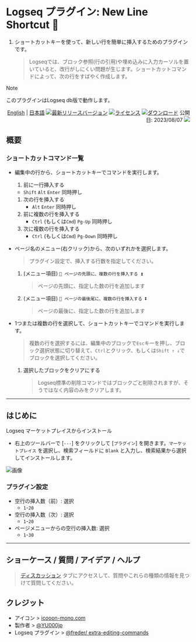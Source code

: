# Logseq プラグイン: New Line Shortcut 🦢

1. ショートカットキーを使って、新しい行を簡単に挿入するためのプラグインです。
   > Logseqでは、ブロック参照(行の引用)や埋め込みに入力カーソルを置いていると、改行がしにくい問題が生じます。ショートカットコマンドによって、次の行をすばやく作成します。
> [!NOTE]
このプラグインはLogseq db版で動作します。

<div align="right">

[English](https://github.com/YU000jp/logseq-plugin-blank-line) | [日本語](https://github.com/YU000jp/logseq-plugin-blank-line/blob/main/readme.ja.md) [![最新リリースバージョン](https://img.shields.io/github/v/release/YU000jp/logseq-plugin-blank-line)](https://github.com/YU000jp/logseq-plugin-blank-line/releases) [![ライセンス](https://img.shields.io/github/license/YU000jp/logseq-plugin-blank-line?color=blue)](https://github.com/YU000jp/logseq-plugin-blank-line/LICENSE) [![ダウンロード](https://img.shields.io/github/downloads/YU000jp/logseq-plugin-blank-line/total.svg)](https://github.com/YU000jp/logseq-plugin-blank-line/releases)
  公開日: 2023/08/07 <a href="https://www.buymeacoffee.com/yu000japan"><img src="https://img.buymeacoffee.com/button-api/?text=Buy me a pizza&emoji=🍕&slug=yu000japan&button_colour=FFDD00&font_colour=000000&font_family=Poppins&outline_colour=000000&coffee_colour=ffffff" /></a>
</div>

## 概要

### ショートカットコマンド一覧

- 編集中の行から、ショートカットキーでコマンドを実行します。
  1. 前に一行挿入する
    - `Shift` `Alt` `Enter` 同時押し
  1. 次の行を挿入する
      - `Alt` `Enter` 同時押し
  1. 前に複数の行を挿入する
      - `Ctrl` (もしくは`Cmd`) `Pg-Up` 同時押し
  1. 次に複数の行を挿入する
      - `Ctrl` (もしくは`Cmd`) `Pg-Down` 同時押し

- ページ名のメニュー(右クリック)から、次のいずれかを選択します。
  > プラグイン設定で、挿入する行数を指定してください。
  1. (メニュー項目) `🦢 ページの先頭に、複数の行を挿入する ⏫`
     > ページの先頭に、指定した数の行を追加します
  1. (メニュー項目) `🦢 ページの最後尾に、複数の行を挿入する ⏬`
     > ページの最後に、指定した数の行を追加します

- 1つまたは複数の行を選択して、ショートカットキーでコマンドを実行します。
  > 複数の行を選択するには、編集中のブロックで`Esc`キーを押し、ブロック選択状態に切り替えて、`Ctrl`とクリック、もしくは`Shift ↑ ↓`でブロックを選択してください。
  1. 選択したブロックをクリアにする
     > Logseq標準の削除コマンドではブロックごと削除されますが、そうではなく内容のみをクリアします。

---

## はじめに

Logseq マーケットプレイスからインストール

   - 右上のツールバーで [`---`] をクリックして [`プラグイン`] を開きます。`マーケットプレイス` を選択し、検索フィールドに `Blank` と入力し、検索結果から選択してインストールします。

  ![画像](https://github.com/YU000jp/logseq-plugin-blank-line/assets/111847207/668cace9-8da2-4b90-91f7-4353f073c911)

### プラグイン設定

- 空行の挿入数（前）: 選択
  - `1`-`20`
- 空行の挿入数（次）: 選択
  - `1`-`20`
- ページメニューからの空行の挿入数: 選択
  - `1`-`30`

---

## ショーケース / 質問 / アイデア / ヘルプ

> [ディスカッション](https://github.com/YU000jp/logseq-plugin-blank-line/discussions) タブにアクセスして、質問やこれらの種類の情報を見つけて質問してください。

## クレジット

- アイコン > [icooon-mono.com](https://icooon-mono.com/14658-%e3%82%b9%e3%83%af%e3%83%b3%e3%83%9c%e3%83%bc%e3%83%88%e3%81%ae%e7%84%a1%e6%96%99%e3%82%a4%e3%83%a9%e3%82%b9%e3%83%883/)
- 製作者 > [@YU000jp](https://github.com/YU000jp)
- Logseq プラグイン > [@freder/ extra-editing-commands](https://github.com/freder/logseq-plugin-extra-editing-commands)
